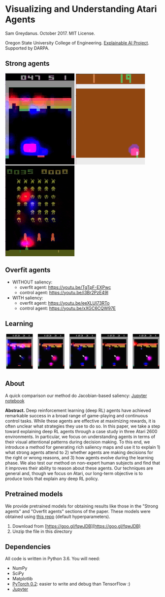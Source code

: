 Visualizing and Understanding Atari Agents
=======
Sam Greydanus. October 2017. MIT License.

Oregon State University College of Engineering. [Explainable AI Project](http://twitter.com/DARPA/status/872547502616182785). Supported by DARPA.

Strong agents
--------

![breakout-tunneling.gif](static/breakout_tunneling.gif)
![pong-killshot.gif](static/pong_killshot.gif)
![spaceinv-aiming.gif](static/spaceinv_aiming.gif)

Overfit agents
--------
 * WITHOUT saliency:
 	* overfit agent: https://youtu.be/TgTpF-EXPwc
 	* control agent: https://youtu.be/i3Br2PzE49I
 * WITH saliency:
 	* overfit agent: https://youtu.be/eeXLUI73RTo
 	* control agent: https://youtu.be/xXGC6CQW97E

Learning
--------
![breakout-learning](static/breakout-learning.png)

About
--------
A quick comparison our method do Jacobian-based saliency: [Jupyter notebook](https://nbviewer.jupyter.org/github/greydanus/visualize_atari/blob/master/jacobian-vs-perturbation.ipynb)

**Abstract.** Deep reinforcement learning (deep RL) agents have achieved remarkable success in a broad range of game-playing and continuous control tasks. While these agents are effective at maximizing rewards, it is often unclear what strategies they use to do so. In this paper, we take a step toward explaining deep RL agents through a case study in three Atari 2600 environments. In particular, we focus on understanding agents in terms of their visual attentional patterns during decision making. To this end, we introduce a method for generating rich saliency maps and use it to explain 1) what strong agents attend to 2) whether agents are making decisions for the right or wrong reasons, and 3) how agents evolve during the learning phase. We also test our method on non-expert human subjects and find that it improves their ability to reason about these agents. Our techniques are general and, though we focus on Atari, our long-term objective is to produce tools that explain any deep RL policy.

Pretrained models
--------
We provide pretrained models for obtaining results like those in the "Strong agents" and "Overfit agents" sections of the paper. These models were obtained using [this repo](https://github.com/greydanus/baby-a3c) (default hyperparameters).
 1. Download from [https://goo.gl/fqwJDB](https://goo.gl/fqwJDB)
 2. Unzip the file in this directory

Dependencies
--------
All code is written in Python 3.6. You will need:
 * NumPy
 * SciPy
 * Matplotlib
 * [PyTorch 0.2](http://pytorch.org/): easier to write and debug than TensorFlow :)
 * [Jupyter](https://jupyter.org/)
